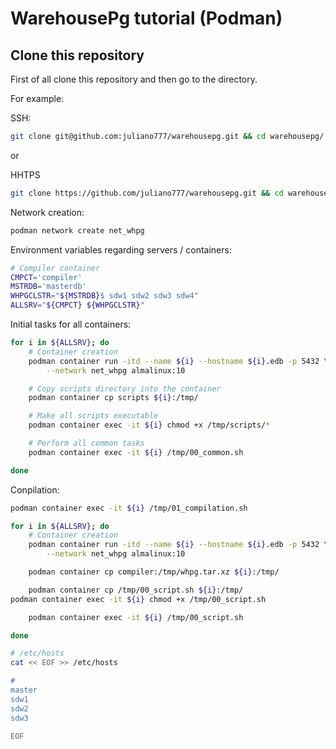 # WarehousePg tutorial (Podman)


## Clone this repository

First of all clone this repository and then go to the directory.

For example:

SSH:
```bash
git clone git@github.com:juliano777/warehousepg.git && cd warehousepg/
``` 

or 

HHTPS
```bash
git clone https://github.com/juliano777/warehousepg.git && cd warehousepg/
```






Network creation:
```bash
podman network create net_whpg
```

Environment variables regarding servers / containers:
```bash
# Compiler container
CMPCT='compiler'
MSTRDB='masterdb'
WHPGCLSTR="${MSTRDB}$ sdw1 sdw2 sdw3 sdw4"
ALLSRV="${CMPCT} ${WHPGCLSTR}"
```

Initial tasks for all containers:
```bash
for i in ${ALLSRV}; do
    # Container creation
    podman container run -itd --name ${i} --hostname ${i}.edb -p 5432 \
        --network net_whpg almalinux:10

    # Copy scripts directory into the container
    podman container cp scripts ${i}:/tmp/

    # Make all scripts executable
    podman container exec -it ${i} chmod +x /tmp/scripts/*

    # Perform all common tasks
    podman container exec -it ${i} /tmp/00_common.sh

done
```

Conpilation:
```bash
podman container exec -it ${i} /tmp/01_compilation.sh
```







```bash
for i in ${ALLSRV}; do
    # Container creation
    podman container run -itd --name ${i} --hostname ${i}.edb -p 5432 \
        --network net_whpg almalinux:10

    podman container cp compiler:/tmp/whpg.tar.xz ${i}:/tmp/

    podman container cp /tmp/00_script.sh ${i}:/tmp/
podman container exec -it ${i} chmod +x /tmp/00_script.sh

    podman container exec -it ${i} /tmp/00_script.sh

done
```


```bash
# /etc/hosts
cat << EOF >> /etc/hosts

#
master
sdw1
sdw2
sdw3

EOF
```





